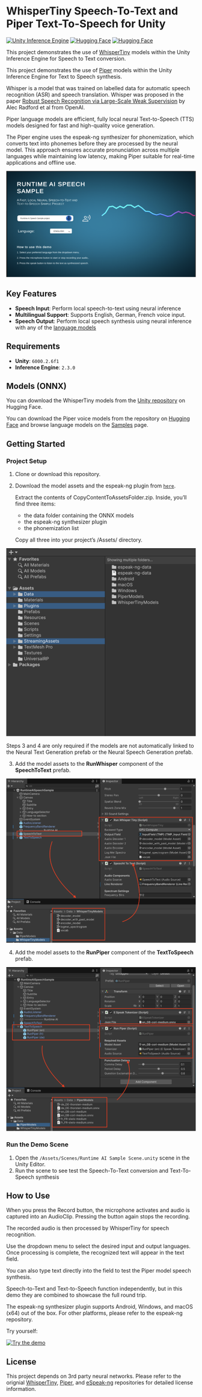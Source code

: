 # WhisperTiny Speech-To-Text and Piper Text-To-Speech for Unity

[![Unity Inference Engine](https://img.shields.io/badge/Unity_Inference_Engine-2.3.0-blue.svg?style=for-the-badge)](https://docs.unity3d.com/Packages/com.unity.ai.inference@2.2/manual/index.html)
[![Hugging Face](https://img.shields.io/badge/%F0%9F%A4%97%20Hugging%20Face-Models-yellow.svg?style=for-the-badge)](https://huggingface.co/unity/inference-engine-whisper-tiny/tree/main/models)
[![Hugging Face](https://img.shields.io/badge/%F0%9F%A4%97%20Hugging%20Face-Models-orange.svg?style=for-the-badge)](https://huggingface.co/rhasspy/piper-voices)

This project demonstrates the use of [WhisperTiny](https://arxiv.org/abs/2212.04356) models within the Unity Inference Engine for Speech to Text conversion.

This project demonstrates the use of [Piper](https://github.com/OHF-Voice/piper1-gpl) models within the Unity Inference Engine for Text to Speech synthesis.

Whisper is a model that was trained on labelled data for automatic speech recognition (ASR) and speech translation. 
Whisper was proposed in the paper [Robust Speech Recognition via Large-Scale Weak Supervision](https://arxiv.org/abs/2212.04356) by Alec Radford et al from OpenAI.

Piper language models are efficient, fully local neural Text-to-Speech (TTS) models designed for fast and high-quality voice generation. 

The Piper engine uses the espeak-ng synthesizer for phonemization, which converts text into phonemes before they are processed by the neural model. This approach ensures accurate pronunciation across multiple languages while maintaining low latency, making Piper suitable for real-time applications and offline use.

![Demo Scene](Documentation/images/the-demo-scene.png "The demo scene")

## Key Features

- **Speech Input**: Perform local speech-to-text using neural inference
- **Multilingual Support**: Supports English, German, French voice input.
- **Speech Output**: Perform local speech synthesis using neural inference with any of the [language models](https://huggingface.co/rhasspy/piper-voices)

## Requirements

- **Unity**: `6000.2.6f1`
- **Inference Engine**: `2.3.0`

##  Models (ONNX)

You can download the WhisperTiny models from the [Unity repository](https://huggingface.co/unity/inference-engine-whisper-tiny) on Hugging Face.

You can download the Piper voice models from the repository on [Hugging Face](https://huggingface.co/rhasspy/piper-voices) and browse language models on the [Samples](https://rhasspy.github.io/piper-samples/) page. 


## Getting Started

### Project Setup

1. Clone or download this repository.
2. Download the model assets and the espeak-ng plugin from [`here`](https://drive.google.com/file/d/11YeEAFsK_75mYJVibmLuOg8ujYmG7t4K/).

    Extract the contents of CopyContentToAssetsFolder.zip.
    Inside, you’ll find three items:
    - the data folder containing the ONNX models
    - the espeak-ng synthesizer plugin
    - the phonemization list
    
    Copy all three into your project’s /Assets/ directory.

![Add the the content to the assets folder](Documentation/images/copy-to-assets-folder.png "Add project assets")

Steps 3 and 4 are only required if the models are not automatically linked to the Neural Text Generation prefab or the Neural Speech Generation prefab.

3. Add the model assets to the **RunWhisper** component of the **SpeechToText** prefab.

![Add the ONNX models](Documentation/images/adding-the-onnx-models01.png "Add WhisperTiny ONNX models")

4. Add the model assets to the **RunPiper** component of the **TextToSpeech** prefab.

![Add the ONNX models](Documentation/images/adding-the-onnx-models02.png "Add Piper ONNX models")

### Run the Demo Scene

1. Open the `/Assets/Scenes/Runtime AI Sample Scene.unity` scene in the Unity Editor.
2. Run the scene to see test the Speech-To-Text conversion and Text-To-Speech synthesis


## How to Use

When you press the Record button, the microphone activates and audio is captured into an AudioClip. Pressing the button again stops the recording.

The recorded audio is then processed by WhisperTiny for speech recognition.

Use the dropdown menu to select the desired input and output languages. Once processing is complete, the recognized text will appear in the text field.

You can also type text directly into the field to test the Piper model speech synthesis.

Speech-to-Text and Text-to-Speech function independently, but in this demo they are combined to showcase the full round trip.

The espeak-ng synthesizer plugin supports Android, Windows, and macOS (x64) out of the box. For other platforms, please refer to the espeak-ng repository.

Try yourself:

[![Try the demo](https://img.youtube.com/vi/31LuZegvZHw/0.jpg)](https://www.youtube.com/watch?v=wT0hd4ii0xc)

## License

This project depends on 3rd party neural networks. Please refer to the orignial [WhisperTiny](https://huggingface.co/openai/whisper-tiny), [Piper](https://huggingface.co/openai/whisper-tiny), and [eSpeak-ng](https://huggingface.co/openai/whisper-tiny) repositories for detailed license information.
